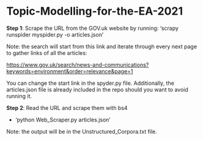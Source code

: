 # Topic-Modelling-for-the-EA-2021

**Step 1**: Scrape the URL from the GOV.uk website by running: 
‘scrapy runspider myspider.py -o articles.json’

Note: the search will start from this link and iterate through every next page to gather links of all the articles:  
	
https://www.gov.uk/search/news-and-communications?keywords=environment&order=relevance&page=1

You can change the start link in the spyder.py file. Additionally, the articles.json file is already included in the repo should you want to avoid running it. 


**Step 2**: Read the URL and scrape them with bs4
-	‘python Web_Scraper.py articles.json’

Note: the output will be in the Unstructured_Corpora.txt file.
